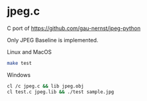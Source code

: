 # jpeg.c

C port of https://github.com/gau-nernst/jpeg-python

Only JPEG Baseline is implemented.

Linux and MacOS

```bash
make test
```

Windows

```bash
cl /c jpeg.c && lib jpeg.obj
cl test.c jpeg.lib && ./test sample.jpg
```
